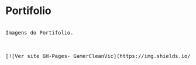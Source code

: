 # Portifolio
<pre>

Imagens do Portifolio.

<div>

[![Ver site GH-Pages- GamerCleanVic](https://img.shields.io/static/v1?label=Site&message=Abrir&color=%234f0faf&logo=Firefox&logoColor=%23ffffff)](https://gamercleanvic.github.io/portifolio/)

</div>

<pre>

